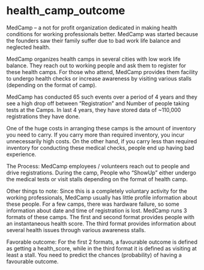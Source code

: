 # health_camp_outcome

MedCamp – a not for profit organization dedicated in making health conditions for working professionals better. MedCamp was started because the founders saw their family suffer due to bad work life balance and neglected health.

MedCamp organizes health camps in several cities with low work life balance. They reach out to working people and ask them to register for these health camps. For those who attend, MedCamp provides them facility to undergo health checks or increase awareness by visiting various stalls (depending on the format of camp).

MedCamp has conducted 65 such events over a period of 4 years and they see a high drop off between “Registration” and Number of people taking tests at the Camps. In last 4 years, they have stored data of ~110,000 registrations they have done.

One of the huge costs in arranging these camps is the amount of inventory you need to carry. If you carry more than required inventory, you incur unnecessarily high costs. On the other hand, if you carry less than required inventory for conducting these medical checks, people end up having bad experience.

The Process: MedCamp employees / volunteers reach out to people and drive registrations. During the camp, People who “ShowUp” either undergo the medical tests or visit stalls depending on the format of health camp.

Other things to note: Since this is a completely voluntary activity for the working professionals, MedCamp usually has little profile information about these people. For a few camps, there was hardware failure, so some information about date and time of registration is lost. MedCamp runs 3 formats of these camps. The first and second format provides people with an instantaneous health score. The third format provides information about several health issues through various awareness stalls.

Favorable outcome: For the first 2 formats, a favourable outcome is defined as getting a health_score, while in the third format it is defined as visiting at least a stall. You need to predict the chances (probability) of having a favourable outcome.